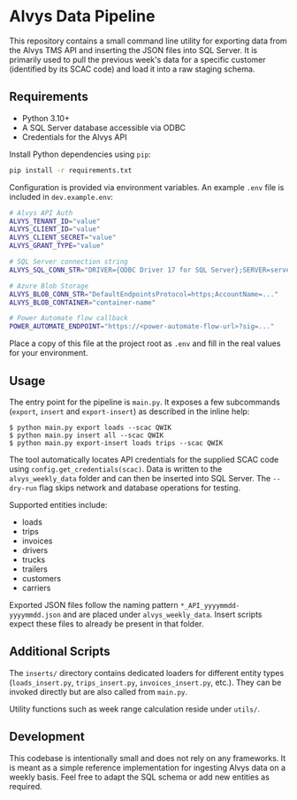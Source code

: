 # Alvys Data Pipeline

This repository contains a small command line utility for exporting data from the
Alvys TMS API and inserting the JSON files into SQL Server.  It is primarily
used to pull the previous week's data for a specific customer (identified by
its SCAC code) and load it into a raw staging schema.

## Requirements

- Python 3.10+
- A SQL Server database accessible via ODBC
- Credentials for the Alvys API

Install Python dependencies using `pip`:

```bash
pip install -r requirements.txt
```

Configuration is provided via environment variables.  An example `.env` file is
included in `dev.example.env`:

```bash
# Alvys API Auth
ALVYS_TENANT_ID="value"
ALVYS_CLIENT_ID="value"
ALVYS_CLIENT_SECRET="value"
ALVYS_GRANT_TYPE="value"

# SQL Server connection string
ALVYS_SQL_CONN_STR="DRIVER={ODBC Driver 17 for SQL Server};SERVER=server;DATABASE=db;UID=user;PWD=pwd"

# Azure Blob Storage
ALVYS_BLOB_CONN_STR="DefaultEndpointsProtocol=https;AccountName=..."
ALVYS_BLOB_CONTAINER="container-name"

# Power Automate flow callback
POWER_AUTOMATE_ENDPOINT="https://<power-automate-flow-url>?sig=..."
```

Place a copy of this file at the project root as `.env` and fill in the real
values for your environment.

## Usage

The entry point for the pipeline is `main.py`.  It exposes a few subcommands
(`export`, `insert` and `export-insert`) as described in the inline help:

```text
$ python main.py export loads --scac QWIK
$ python main.py insert all --scac QWIK
$ python main.py export-insert loads trips --scac QWIK
```

The tool automatically locates API credentials for the supplied SCAC code using
`config.get_credentials(scac)`.  Data is written to the `alvys_weekly_data`
folder and can then be inserted into SQL Server.  The `--dry-run` flag skips
network and database operations for testing.

Supported entities include:

- loads
- trips
- invoices
- drivers
- trucks
- trailers
- customers
- carriers

Exported JSON files follow the naming pattern `*_API_yyyymmdd-yyyymmdd.json` and
are placed under `alvys_weekly_data`.  Insert scripts expect these files to
already be present in that folder.

## Additional Scripts

The `inserts/` directory contains dedicated loaders for different entity types
(`loads_insert.py`, `trips_insert.py`, `invoices_insert.py`, etc.).  They can be
invoked directly but are also called from `main.py`.

Utility functions such as week range calculation reside under `utils/`.

## Development

This codebase is intentionally small and does not rely on any frameworks.  It is
meant as a simple reference implementation for ingesting Alvys data on a weekly
basis.  Feel free to adapt the SQL schema or add new entities as required.
